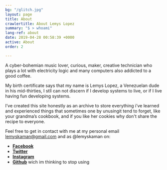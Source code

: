 ```yaml
---
bg: "/glitch.jpg"
layout: page
title: About
crawlertitle: About Lemys Lopez
summary: "$ > whoami"
lang-ref: about
date: 2019-04-28 00:58:39 +0000
active: About
order: 2

---
```

A cyber-bohemian music lover, curious, maker, creative technician who plays a lot with electricity logic and many computers also addicted to a good coffee.

My birth certificate says that my name is Lemys Lopez, a Venezuelan dude in his mid-thirties, I stll can not discern if I develop systems to live, or if I live having fun developing systems.

I’ve created this site honestly as an archive to store everything i’ve learned and experienced things that sometimes one by unusingit tend to forget, like your grandma’s cookbook, and if you like her cookies why don't share the recipe to everyone.

Feel free to get in contact with me at my personal email [lemyskaman@gmail.com](mailto:lemyskaman@gmail.com) and as  @lemyskaman on:

* [**Facebook**](https://www.facebook.com/lemyskaman "Facebook")
* [**Twitter**](https://twitter.com/lemyskaman)
* [**Instagram**](https://www.instagram.com/lemyskaman/ "Instagram")
* [**Github**](http://github.com/lemyskaman "Github") wich im thinking to stop using